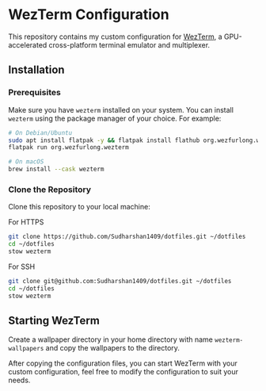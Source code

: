 # WezTerm Configuration

This repository contains my custom configuration for [WezTerm](https://wezfurlong.org/wezterm/), a GPU-accelerated cross-platform terminal emulator and multiplexer.

## Installation

### Prerequisites

Make sure you have `wezterm` installed on your system. You can install `wezterm` using the package manager of your choice. For example:

```sh
# On Debian/Ubuntu
sudo apt install flatpak -y && flatpak install flathub org.wezfurlong.wezterm
flatpak run org.wezfurlong.wezterm
```

```sh
# On macOS
brew install --cask wezterm
```

### Clone the Repository

Clone this repository to your local machine:

For HTTPS

```sh
git clone https://github.com/Sudharshan1409/dotfiles.git ~/dotfiles
cd ~/dotfiles
stow wezterm
```

For SSH

```sh
git clone git@github.com:Sudharshan1409/dotfiles.git ~/dotfiles
cd ~/dotfiles
stow wezterm
```

## Starting WezTerm

Create a wallpaper directory in your home directory with name `wezterm-wallpapers` and copy the wallpapers to the directory.

After copying the configuration files, you can start WezTerm with your custom configuration, feel free to modify the configuration to suit your needs.
